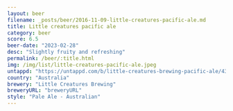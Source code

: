 ```yaml
---
layout: beer
filename: _posts/beer/2016-11-09-little-creatures-pacific-ale.md
title: Little creatures pacific ale
category: beer
score: 6.5
beer-date: "2023-02-28"
desc: "Slightly fruity and refreshing"
permalink: /beer/:title.html
img: /img/list/little-creatures-pacific-ale.jpeg
untappd: "https://untappd.com/b/little-creatures-brewing-pacific-ale/4327020"
country: "Australia"
brewery: "Little Creatures Brewing"
breweryURL: "breweryURL"
style: "Pale Ale - Australian"
---
```

